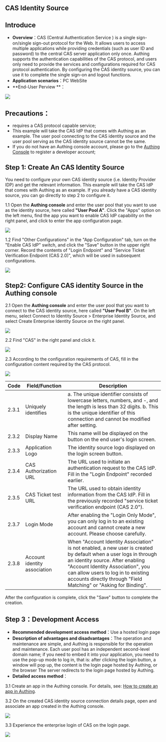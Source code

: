 ## CAS Identity Source

<LastUpdated/>

## Introduce

- **Overview**：CAS (Central Authentication Service ) is a single sign-on/single sign-out protocol for the Web. It allows users to access multiple applications while providing credentials (such as user ID and password) to the central CAS server application only once. Authing supports the authentication capabilities of the CAS protocol, and users only need to provide the services and configurations required for CAS protocol authentication. By configuring the CAS identity source, you can use it to complete the single sign-on and logout functions.
- **Application scenarios**：PC WebSite
- **End-User Perview **：

<img src="./images/05loginpage.png" />

## Precautions：

- requires a CAS protocol capable service;
- This example will take the CAS IdP that comes with Authing as an example. The user pool connecting to the CAS identity source and the user pool serving as the CAS identity source cannot be the same.
- If you do not have an Authing console account, please go to the [Authing Console](https://authing.cn/) to register a developer account;

## Step 1: Create An CAS Identity Source

You need to configure your own CAS identity source (i.e. Identity Provider IDP) and get the relevant information. This example will take the CAS IdP that comes with Authing as an example. If you already have a CAS identity source, you can go directly to step 2 to configure it.

1.1 Open the **Authing console** and enter the user pool that you want to use as the identity source, here called **"User Pool A"**. Click the "Apps" option on the left menu, find the app you want to enable CAS IdP capability on the right panel, and click to enter the app configuration page.

<img src="./images/06casapp.png" />

1.2 Find "Other Configurations" in the "App Configuration" tab, turn on the "Enable CAS IdP" switch, and click the "Save" button in the upper right corner. Record the contents of "Login Endpoint" and "Service Ticket Verification Endpoint (CAS 2.0)", which will be used in subsequent configurations.

<img src="./images/07opencas.png" />

## Step2: Configure CAS identity Source in the Authing console

2.1 Open the **Authing console** and enter the user pool that you want to connect to the CAS identity source, here called **"User Pool B"**. On the left menu, select Connect to Identity Source > Enterprise Identity Source, and select Create Enterprise Identity Source on the right panel.

<img src="./images/01opensource.png" />

2.2 Find "CAS" in the right panel and click it.

<img src="./images/02choicecas.png" />

2.3 According to the configuration requirements of CAS, fill in the configuration content required by the CAS protocol.

<img src="./images/03inputcas.png" />

| Code  | Field/Function               | Description                                                  |
| ----- | ---------------------------- | ------------------------------------------------------------ |
| 2.3.1 | Uniquely identifies          | a. The unique identifier consists of lowercase letters, numbers, and -, and the length is less than 32 digits. b. This is the unique identifier of this connection and cannot be modified after setting. |
| 2.3.2 | Display Name                 | This name will be displayed on the button on the end user's login screen. |
| 2.3.3 | Application Logo             | The identity source logo displayed on the login screen button. |
| 2.3.4 | CAS Authorization URL        | The URL used to initiate an authentication request to the CAS IdP. Fill in the "Login Endpoint" recorded earlier. |
| 2.3.5 | CAS Ticket test URL          | The URL used to obtain identity information from the CAS IdP. Fill in the previously recorded "service ticket verification endpoint (CAS 2.0"). |
| 2.3.7 | Login Mode                   | After enabling the "Login Only Mode", you can only log in to an existing account and cannot create a new account. Please choose carefully. |
| 2.3.8 | Account identity association | When "Account Identity Association" is not enabled, a new user is created by default when a user logs in through an identity source. After enabling "Account Identity Association", you can allow users to log in to existing accounts directly through "Field Matching" or "Asking for Binding". |

After the configuration is complete, click the "Save" button to complete the creation.

## Step 3：Development Access

- **Recommended development access method**：Use a hosted login page
- **Description of advantages and disadvantages**：The operation and maintenance are simple, and Authing is responsible for  the operation and maintenance. Each user pool has an independent  second-level domain name; if you need to embed it into your application, you need to use the pop-up mode to log in, that is: after clicking the  login button, a window will pop up, the content is the login page hosted by Authing, or the browser The server redirects to the login page  hosted by Authing.
- **Detailed access method**：

3.1 Create an app in the Authing console. For details, see: [How to create an app in Authing](https://docs.authing.cn/v2/guides/app/create-app.html).

3.2 On the created CAS identity source connection details page, open and associate an app created in the Authing console.

<img src="./images/04opencasapp.png" />

3.3 Experience the enterprise login of CAS on the login page.

<img src="./images/05loginpage.png" />


